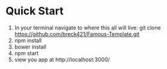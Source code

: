 # Quick Start
1. In your terminal navigate to where this all will live: git clone https://github.com/breck421/Famous-Template.git
2. npm install
3. bower install
4. npm start
5. view you app at http://localhost:3000/
